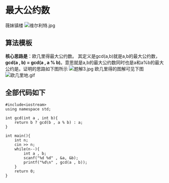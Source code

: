 [//]: # (打卡模板，上面预览按钮可以展示预览效果 ^^)
# 最大公约数
薇妹镇楼
![维尔利特.jpg](https://cdn.acwing.com/media/article/image/2024/03/25/352015_b3e654ceea-维尔利特.jpg) 
## 算法模板
**核心思路是**：欧几里得最大公约数。 其定义是gcd(a,b)就是a,b的最大公约数， **gcd(a , b) = gcd(a , a % b)**。意思就是a,b的最大公约数同时也是a和a%b的最大公约是。证明的思路如下图所示
![题解3.jpg](https://cdn.acwing.com/media/article/image/2024/03/25/352015_75038852ea-题解3.jpg) 
欧几里得的图解可见下图
![欧几里地.gif](https://cdn.acwing.com/media/article/image/2024/03/25/352015_74d80002ea-欧几里地.gif) 

## 全部代码如下
```
#include<iostream>
using namespace std;

int gcd(int a , int b){
    return b ? gcd(b , a % b) : a;
}

int main(){
    int n;
    cin >> n;
    while(n--){
        int a , b;
        scanf("%d %d" , &a, &b);
        printf("%d\n" , gcd(a , b));
    }
    return 0;
}
```
